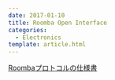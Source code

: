 ```yaml
---
date: 2017-01-10
title: Roomba Open Interface
categories:
  - Electronics
template: article.html
---
```

[Roombaプロトコルの仕様書](http://irobot.lv/uploaded_files/File/iRobot_Roomba_500_Open_Interface_Spec.pdf)
